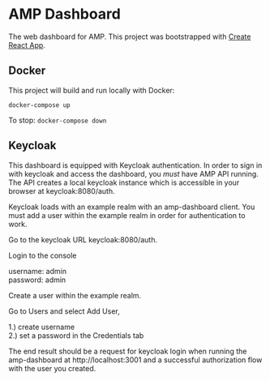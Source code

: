 # AMP Dashboard

The web dashboard for AMP. This project was bootstrapped with [Create React App](https://github.com/facebook/create-react-app).

## Docker

This project will build and run locally with Docker:

```
docker-compose up
```

To stop: `docker-compose down`

## Keycloak

This dashboard is equipped with Keycloak authentication. In order to sign in with keycloak and access the dashboard, you *must* have AMP API running. The API creates a local keycloak instance which is accessible in your browser at keycloak:8080/auth. 

Keycloak loads with an example realm with an amp-dashboard client. You must add a user within the example realm in order for authentication to work. 

Go to the keycloak URL keycloak:8080/auth. 

Login to the console

username: admin \
password: admin

Create a user within the example realm.

Go to Users and select Add User,

1.) create username \
2.) set a password in the Credentials tab

The end result should be a request for keycloak login when running the amp-dashboard at http://localhost:3001 and a successful authorization flow with the user you created.




